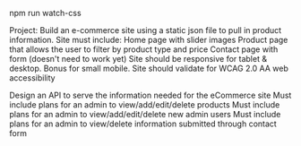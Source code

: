 
npm run watch-css

Project: Build an e-commerce site using a static json file to pull in product information. Site must include:
Home page with slider images
Product page that allows the user to filter by product type and price
Contact page with form (doesn't need to work yet)
Site should be responsive for tablet & desktop. Bonus for small mobile.
Site should validate for WCAG 2.0 AA web accessibility

Design an API to serve the information needed for the eCommerce site
Must include plans for an admin to view/add/edit/delete products
Must include plans for an admin to view/add/edit/delete new admin users
Must include plans for an admin to view/delete information submitted through contact form